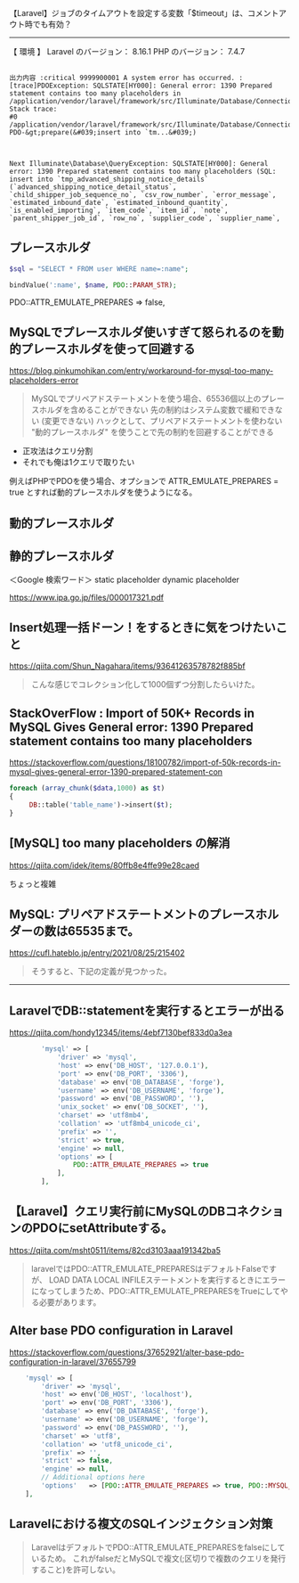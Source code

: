 【Laravel】ジョブのタイムアウトを設定する変数「$timeout」は、コメントアウト時でも有効？

________________________________________________________________
【 環境 】
Laravel のバージョン： 8.16.1
PHP のバージョン： 7.4.7


```log

出力内容 :critical 9999900001 A system error has occurred. :
[trace]PDOException: SQLSTATE[HY000]: General error: 1390 Prepared statement contains too many placeholders in /application/vendor/laravel/framework/src/Illuminate/Database/Connection.php:458
Stack trace:
#0 /application/vendor/laravel/framework/src/Illuminate/Database/Connection.php(458): PDO-&gt;prepare(&#039;insert into `tm...&#039;)



Next Illuminate\Database\QueryException: SQLSTATE[HY000]: General error: 1390 Prepared statement contains too many placeholders (SQL: insert into `tmp_advanced_shipping_notice_details` (`advanced_shipping_notice_detail_status`, `child_shipper_job_sequence_no`, `csv_row_number`, `error_message`, `estimated_inbound_date`, `estimated_inbound_quantity`, `is_enabled_importing`, `item_code`, `item_id`, `note`, `parent_shipper_job_id`, `row_no`, `supplier_code`, `supplier_name`, 
```

## プレースホルダ
```php
$sql = "SELECT * FROM user WHERE name=:name";

bindValue(':name', $name, PDO::PARAM_STR);
```


PDO::ATTR_EMULATE_PREPARES => false,


## MySQLでプレースホルダ使いすぎて怒られるのを動的プレースホルダを使って回避する
https://blog.pinkumohikan.com/entry/workaround-for-mysql-too-many-placeholders-error

> MySQLでプリペアドステートメントを使う場合、65536個以上のプレースホルダを含めることができない
> 先の制約はシステム変数で緩和できない (変更できない)
> ハックとして、プリペアドステートメントを使わない "動的プレースホルダ" を使うことで先の制約を回避することができる

 * 正攻法はクエリ分割
 * それでも俺は1クエリで取りたい

例えばPHPでPDOを使う場合、オプションで ATTR_EMULATE_PREPARES = true とすれば動的プレースホルダを使うようになる。



## 動的プレースホルダ


## 静的プレースホルダ


＜Google 検索ワード＞
static placeholder dynamic placeholder



https://www.ipa.go.jp/files/000017321.pdf




## Insert処理一括ドーン！をするときに気をつけたいこと
https://qiita.com/Shun_Nagahara/items/93641263578782f885bf

> こんな感じでコレクション化して1000個ずつ分割したらいけた。

## StackOverFlow : Import of 50K+ Records in MySQL Gives General error: 1390 Prepared statement contains too many placeholders
https://stackoverflow.com/questions/18100782/import-of-50k-records-in-mysql-gives-general-error-1390-prepared-statement-con
```php
foreach (array_chunk($data,1000) as $t)  
{
     DB::table('table_name')->insert($t); 
}
```

## [MySQL] too many placeholders の解消
https://qiita.com/idek/items/80ffb8e4ffe99e28caed

ちょっと複雑

## MySQL: プリペアドステートメントのプレースホルダーの数は65535まで。
https://cufl.hateblo.jp/entry/2021/08/25/215402

> そうすると、下記の定義が見つかった。

_______________________________________________________________________________________



## LaravelでDB::statementを実行するとエラーが出る
https://qiita.com/hondy12345/items/4ebf7130bef833d0a3ea

```php
        'mysql' => [
            'driver' => 'mysql',
            'host' => env('DB_HOST', '127.0.0.1'),
            'port' => env('DB_PORT', '3306'),
            'database' => env('DB_DATABASE', 'forge'),
            'username' => env('DB_USERNAME', 'forge'),
            'password' => env('DB_PASSWORD', ''),
            'unix_socket' => env('DB_SOCKET', ''),
            'charset' => 'utf8mb4',
            'collation' => 'utf8mb4_unicode_ci',
            'prefix' => '',
            'strict' => true,
            'engine' => null,
            'options' => [
                PDO::ATTR_EMULATE_PREPARES => true
            ],
        ],
```

## 【Laravel】クエリ実行前にMySQLのDBコネクションのPDOにsetAttributeする。
https://qiita.com/msht0511/items/82cd3103aaa191342ba5

> laravelではPDO::ATTR_EMULATE_PREPARESはデフォルトFalseですが、
> LOAD DATA LOCAL INFILEステートメントを実行するときにエラーになってしまうため、PDO::ATTR_EMULATE_PREPARESをTrueにしてやる必要があります。



## Alter base PDO configuration in Laravel
https://stackoverflow.com/questions/37652921/alter-base-pdo-configuration-in-laravel/37655799
```php
    'mysql' => [
        'driver' => 'mysql',
        'host' => env('DB_HOST', 'localhost'),
        'port' => env('DB_PORT', '3306'),
        'database' => env('DB_DATABASE', 'forge'),
        'username' => env('DB_USERNAME', 'forge'),
        'password' => env('DB_PASSWORD', ''),
        'charset' => 'utf8',
        'collation' => 'utf8_unicode_ci',
        'prefix' => '',
        'strict' => false,
        'engine' => null,
        // Additional options here
        'options'   => [PDO::ATTR_EMULATE_PREPARES => true, PDO::MYSQL_ATTR_COMPRESS => true,]
    ],
```



## Laravelにおける複文のSQLインジェクション対策
> LaravelはデフォルトでPDO::ATTR_EMULATE_PREPARESをfalseにしているため。
> これがfalseだとMySQLで複文(;区切りで複数のクエリを発行すること)を許可しない。



